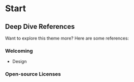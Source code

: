 # Start

## Deep Dive References
Want to explore this theme more? Here are some references:

### Welcoming

* Design

### Open-source Licenses
